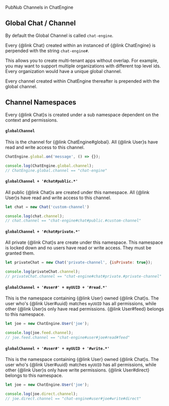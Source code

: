 PubNub Channels in ChatEngine

## Global Chat / Channel

By default the Global Channel is called ```chat-engine```.

Every {@link Chat} created within an instanced of {@link ChatEngine} is perpended with
the string ```chat-engine#```.

This allows you to create multi-tenant apps without overlap. For example, you may want to
support multiple organizations with different top level ids. Every organization would have
a unique global channel.

Every channel created within ChatEngine thereafter is prepended with the global channel.

## Channel Namespaces

Every {@link Chat}s is created under a sub namespace dependent on the context and permissions.

#### ```globalChannel```

This is the channel for {@link ChatEngine#global}. All {@link User}s have read and write access to this channel.

```js
ChatEngine.global.on('message', () => {});

console.log(ChatEngine.global.channel);
// ChatEngine.global.channel == "chat-engine"
```

#### ```globalChannel + '#chat#public.*'```

All public {@link Chat}s are created under this namespace. All {@link User}s have read and write access to this channel.

```js
let chat = new Chat('custom-channel')

console.log(chat.channel);
// chat.channel == "chat-engine#chat#public.#custom-channel"
```

#### ```globalChannel + '#chat#private.*'```

All private {@link Chat}s are create under this namespace. This namespace is locked down and no users have
read or write access. They must be granted them.

```js
let privateChat = new Chat('private-channel', {isPrivate: true});

console.log(privateChat.channel);
// privateChat.channel == "chat-engine#chat#private.#private-channel"
```

#### ```globalChannel + '#user#' + myUUID + '#read.*'```

This is the namespace containing {@link User} owned {@link Chat}s. The user who's {@link User#uuid} matches ```myUUID``` has all permissions, while other {@link User}s only have read permissions. {@link User#feed} belongs to this namespace.

```js
let joe = new ChatEngine.User('joe');

console.log(joe.feed.channel);
// joe.feed.channel == "chat-engine#user#joe#read#feed"
```

#### ```globalChannel + '#user#' + myUUID + '#write.*'```

This is the namespace containing {@link User} owned {@link Chat}s. The user who's {@link User#uuid} matches ```myUUID``` has all permissions, while other {@link User}s only have write permissions. {@link User#direct} belongs to this namespace.

```js
let joe = new ChatEngine.User('joe');

console.log(joe.direct.channel);
// joe.direct.channel == "chat-engine#user#joe#write#direct"
```
